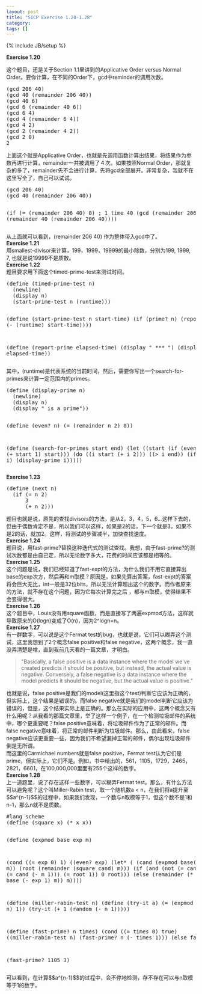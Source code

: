 ```yaml
---
layout: post
title: "SICP Exercise 1.20-1.28"
category: 
tags: []
---
```

{% include JB/setup %}

<div>

<strong>Exercise 1.20</strong>

这个题目，还是关于Section 1.1里讲到的Applicative Order versus Normal Order。要你计算，在不同的Order下，gcd中reminder的调用次数。

</div>
<pre>(gcd 206 40)
(gcd 40 (remainder 206 40))
(gcd 40 6)
(gcd 6 (remainder 40 6))
(gcd 6 4)
(gcd 4 (remainder 6 4))
(gcd 4 2)
(gcd 2 (remainder 4 2))
(gcd 2 0)
2</pre>
<div>上面这个就是Applicative Order，也就是先调用函数计算出结果，将结果作为参数再进行计算，remainder一共被调用了４次。如果按照Normal Order，那就复杂的多了，remainder先不会进行计算，先将gcd全部展开。非常复杂，我就不在这里写全了，自己可以试试。</div>
<pre>(gcd 206 40)
(gcd 40 (remainder 206 40))

(if (= (remainder 206 40) 0) ; 1 time
    40
    (gcd (remainder 206 40)
         (remainder 40 (remainder 206 40))))</pre>
<div>从上面就可以看到，(remainder 206 40) 作为整体带入gcd中了。</div>
<div><strong>Exercise 1.21</strong></div>
<div>用smallest-divisor来计算，199，1999，19999的最小除数，分别为199, 1999, 7, 也就是说19999不是质数。</div>
<div><strong>Exercise 1.22</strong></div>
<div>题目要求用下面这个timed-prime-test来测试时间。</div>
<pre>(define (timed-prime-test n)
  (newline)
  (display n)
  (start-prime-test n (runtime)))

(define (start-prime-test n start-time)
  (if (prime? n)
      (report-prime (- (runtime) start-time))))

(define (report-prime elapsed-time)
  (display " *** ")
  (display elapsed-time))</pre>
<div>其中，(runtime)是代表系统的当前时间，然后，需要你写出一个search-for-primes来计算一定范围内的primes。</div>
<pre>(define (display-prime n)
  (newline)
  (display n)
  (display " is a prime"))

(define (even? n)
  (= (remainder n 2) 0))

(define (search-for-primes start end)
  (let ((start (if (even? start) (+ start 1) start)))
    (do ((i start (+ i 2)))
        ((&gt; i end))
        (if (prime? i) (display-prime i)))))</pre>
<div><strong>Exercise 1.23</strong></div>
<pre>(define (next n)
  (if (= n 2)
      3
      (+ n 2)))</pre>
<div>题目也就是说，原先的查找divisors的方法，是从2，3，4，5，6...这样下去的，但由于偶数肯定不是，所以我们可以这样，如果是2的话，下一个就是3，如果不是2的话，就加2。这样，将测试的步骤减半，加快查找速度。</div>
<div><strong>Exercise 1.24</strong></div>
<div>题目说，用fast-prime?替换这种迭代式的测试查找。我想，由于fast-prime?的测试次数都是由自己定，所以无论数字多大，花费的时间应该都是相等的。</div>
<div><strong>Exercise 1.25</strong></div>
<div>这个问题是说，我们已经知道了fast-expt的方法，为什么我们不用它直接算出base的exp次方，然后再和m取模？原因是，如果先算出答案，fast-expt的答案将会巨大无比，int一般是32位bits，所以无法计算超出这个的数字。而作者原来的方法，就不存在这个问题，因为它每次计算完之后 ，都与m取模，使得结果不会变得很大。</div>
<div><strong>Exercise 1.26</strong></div>
<div>这个题目中，Louis没有用square函数，而是直接写了两遍expmod方法，这样就导致原来的O(logn)变成了O(n)，因为2^logn=n。</div>
<div><strong>Exercise 1.27</strong></div>
<div>有一群数字，可以说是这个Fermat test的bug，也就是说，它们可以糊弄这个测试，这里我想到了2个概念false positive和false negative，这两个概念，我一直没弄清楚是啥，直到我前几天看的一篇文章，才明白。</div>
<blockquote>
<div>"Basically, a false positive is a data instance where the model we've created predicts it should be positive, but instead, the actual value is negative. Conversely, a false negative is a data instance where the model predicts it should be negative, but the actual value is positive."</div></blockquote>
<div>也就是说，false positive是我们的model(这里指这个test)判断它应该为正确的，但实际上，这个结果是错误的。而false negative就是我们的model判断它应该为错误的，但是，这个结果实际上是正确的。那么在实际的应用中，这两个概念又有什么用呢？从我看的那篇文章里，举了这样一个例子，在一个检测垃圾邮件的系统中，哪个更重要呢？false positive意味着，将垃圾邮件作为了正常的邮件。而false negative意味着，将正常的邮件判断为垃圾邮件。那么，由此看来，false negative应该更重要一些，因为我们不希望漏掉正常的邮件，偶尔出现垃圾邮件倒是无所谓。</div>
<div>而这里的Carmichael numbers就是false positive，Fermat test认为它们是prime，但实际上，它们不是。例如，书中给出的，561，1105，1729，2465，2821，6601，在100,000,000里面有255个这样的数字。</div>
<div><strong>Exercise 1.28</strong></div>
<div>上一道题里，说了存在这样一些数字，可以糊弄Fermat test。那么，有什么方法可以避免呢？这个叫Miller-Rabin test，取一个随机数a &lt; n，在我们将a提升至$$a^{n-1}$$的过程中，如果我们发现，一个数与n取模等于1，但这个数不是1和n-1，那么n就不是质数。</div>
<pre>#lang scheme
(define (square x) (* x x))

(define (expmod base exp m)

  (cond ((= exp 0) 1)
        ((even? exp)
         (let* ( (cand (expmod base(/ exp 2) m))
                (root (remainder (square cand) m)))
           (if (and (not (= cand 1)) (not (= cand (- m 1))) (= root 1))
               0
               root)))
        (else
         (remainder (* base (expmod base (- exp 1) m))
                    m))))

(define (miller-rabin-test n)
  (define (try-it a)
    (= (expmod a (- n 1) n) 1))
  (try-it (+ 1 (random (- n 1)))))

(define (fast-prime? n times)
  (cond ((= times 0) true)
        ((miller-rabin-test n) (fast-prime? n (- times 1)))
        (else false)))

(fast-prime? 1105 3)</pre>
<div>可以看到，在计算$$a^{n-1}$$的过程中，会不停地检测，存不存在可以与n取模等于1的数字。</div>
